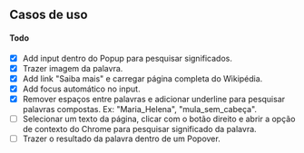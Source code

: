 ## Casos de uso

#### Todo
- [x] Add input dentro do Popup para pesquisar significados.
- [x] Trazer imagem da palavra.
- [x] Add link "Saiba mais" e carregar página completa do Wikipédia.
- [x] Add focus automático no input.
- [x] Remover espaços entre palavras e adicionar underline para pesquisar palavras compostas. Ex: "Maria_Helena", "mula_sem_cabeça".
- [ ] Selecionar um texto da página, clicar com o botão direito e abrir a opção de contexto do Chrome para pesquisar significado da palavra.
- [ ] Trazer o resultado da palavra dentro de um Popover.